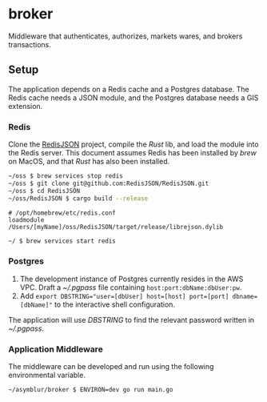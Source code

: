# broker
Middleware that authenticates, authorizes, markets wares, and brokers transactions.

## Setup
The application depends on a Redis cache and a Postgres database. The Redis cache needs a JSON module, and the Postgres database needs a GIS extension.

### Redis
Clone the [RedisJSON](https://github.com/RedisJSON/RedisJSON#redisjson) project, compile the _Rust_ lib, and load the module into the Redis server. This document assumes Redis has been installed by
_brew_ on MacOS, and that _Rust_ has also been installed.

```bash
~/oss $ brew services stop redis
~/oss $ git clone git@github.com:RedisJSON/RedisJSON.git
~/oss $ cd RedisJSON
~/oss/RedisJSON $ cargo build --release
```

```vim
# /opt/homebrew/etc/redis.conf
loadmodule /Users/[myName]/oss/RedisJSON/target/release/librejson.dylib
```

```bash
~/ $ brew services start redis
```

### Postgres
1. The development instance of Postgres currently resides in the AWS VPC. Draft a _~/.pgpass_ file containing `host:port:dbName:dbUser:pw`.
2. Add `export DBSTRING="user=[dbUser] host=[host] port=[port] dbname=[dbName]"` to the interactive shell configuration.

The application will use _DBSTRING_ to find the relevant password written in _~/.pgpass_.

### Application Middleware
The middleware can be developed and run using the following environmental variable.

```bash
~/asymblur/broker $ ENVIRON=dev go run main.go
```
